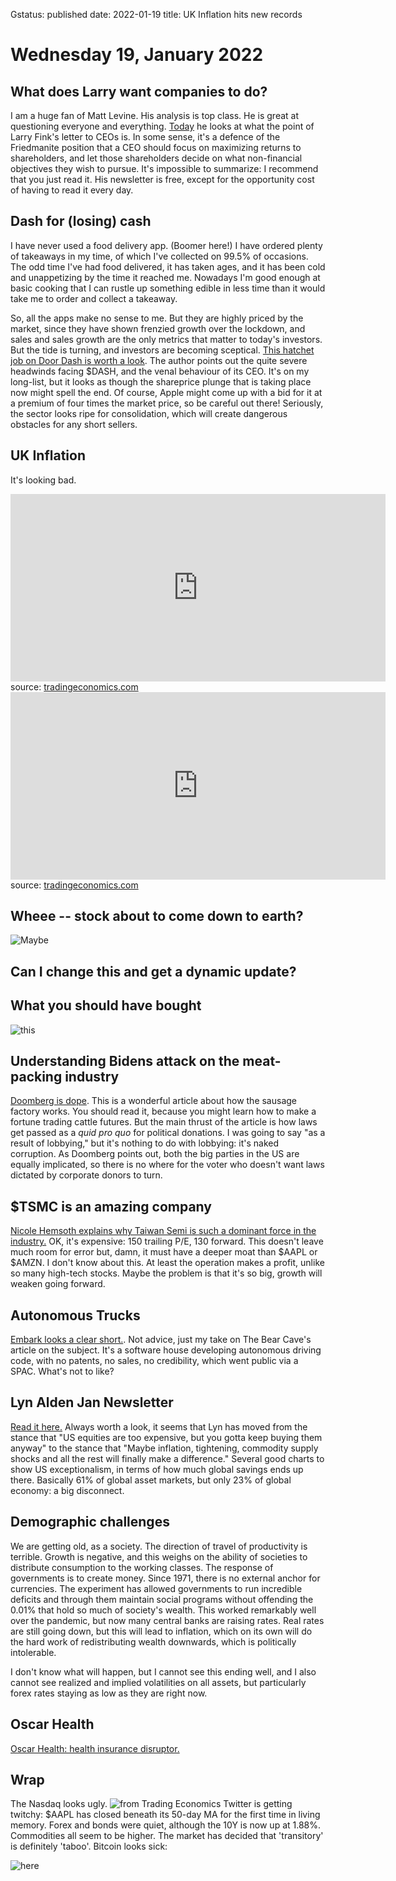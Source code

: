 Gstatus: published
date: 2022-01-19
title: UK Inflation hits new records

# Wednesday 19, January 2022

## What does Larry want companies to do?

I am a huge fan of Matt Levine.
His analysis is top class.
He is great at questioning everyone and everything.
[Today](https://www.bloomberg.com/opinion/articles/2022-01-18/blackrock-still-likes-capitalism) he looks
at what the point of Larry Fink's letter to CEOs is.
In some sense, it's a defence of the Friedmanite position that a CEO should focus on maximizing returns to shareholders, 
and let those shareholders decide on what non-financial objectives they wish to pursue.
It's impossible to summarize: I recommend that you just read it.
His newsletter is free, except for the opportunity cost of having to read it every day.

## Dash for (losing) cash

I have never used a food delivery app. (Boomer here!) 
I have ordered plenty of takeaways in my time, of which I've collected on 99.5% of occasions.
The odd time I've had food delivered, it has taken ages, and it has been cold and unappetizing by the time it reached me.
Nowadays I'm good enough at basic cooking that I can rustle up something edible in less time than it would take me to order and collect a takeaway.

So, all the apps make no sense to me. But they are highly priced by the market, since they have shown frenzied growth over the lockdown,
and sales and sales growth are the only metrics that matter to today's investors.
But the tide is turning, and investors are becoming sceptical.
[This hatchet job on Door Dash is worth a look](https://seekingalpha.com/article/4480216-doordash-pandemic-peak-will-come-down-to-earth).
The author points out the quite severe headwinds facing $DASH, and the venal behaviour of its CEO.
It's on my long-list, but it looks as though the shareprice plunge that is taking place now might spell the end.
Of course, Apple might come up with a bid for it at a premium of four times the market price, so be careful out there!
Seriously, the sector looks ripe for consolidation, which will create dangerous obstacles for any short sellers.


## UK Inflation 

It's looking bad.

<iframe src='https://tradingeconomics.com/embed/?s=ukrpcjyr&v=202201190724v20200908&h=300&w=600&ref=/united-kingdom/inflation-cpi' height='300' width='600'  frameborder='0' scrolling='no'></iframe><br />source: <a href='https://tradingeconomics.com/united-kingdom/inflation-cpi'>tradingeconomics.com</a>

<iframe src='https://tradingeconomics.com/embed/?s=gbrcppy&v=202201190723v20200908&h=300&w=600&ref=/united-kingdom/core-producer-prices-yoy' height='300' width='600'  frameborder='0' scrolling='no'></iframe><br />source: <a href='https://tradingeconomics.com/united-kingdom/core-producer-prices-yoy'>tradingeconomics.com</a>

## Wheee -- stock about to come down to earth?

![Maybe](https://pbs.twimg.com/media/FI_bHQqVcAsL0g0?format=png&name=medium)

## Can I change this and get a dynamic update?


## What you should have bought

![this]({attach}high-growth.png)

## Understanding Bidens attack on the meat-packing industry

[Doomberg is dope](https://doomberg.substack.com/p/political-hamburglars).
This is a wonderful article about how the sausage factory works. 
You should read it, because you might learn how to make a fortune trading cattle futures.
But the main thrust of the article is how laws get passed as a _quid pro quo_ for political donations.
I was going to say "as a result of lobbying," but it's nothing to do with lobbying: it's naked corruption.
As Doomberg points out, both the big parties in the US are equally implicated, so there is no where for the voter who 
doesn't want laws dictated by corporate donors to turn.

## $TSMC is an amazing company

[Nicole Hemsoth explains why Taiwan Semi is such a dominant force in the industry.](https://www.fabricatedknowledge.com/p/tsmc-earnings-the-handoff-from-mobile?r=nmbt&utm_campaign=post&utm_medium=email)
OK, it's expensive: 150 trailing P/E, 130 forward. This doesn't leave much room for error but, damn, it must have a deeper moat than $AAPL or $AMZN. 
I don't know about this. At least the operation makes a profit, unlike so many high-tech stocks.
Maybe the problem is that it's so big, growth will weaken going forward.

## Autonomous Trucks

[Embark looks a clear short.](https://thebearcave.substack.com/p/problems-at-embark-technology-embk?r=nmbt&utm_campaign=post&utm_medium=web). Not advice, just my take on The Bear Cave's article on the subject. 
It's a software house developing autonomous driving code, with no patents, no sales, no credibility, which went public via a SPAC.
What's not to like?

## Lyn Alden Jan Newsletter

[Read it here.](https://www.lynalden.com/january-2022-newsletter/)
Always worth a look, it seems that Lyn has moved from the stance that "US equities are too expensive, but you gotta keep buying them anyway" to the stance that "Maybe inflation, tightening, commodity supply shocks and all the rest will finally make a difference."
Several good charts to show US exceptionalism, in terms of how much global savings ends up there. Basically 61% of global asset markets, but only 23% of global economy: a big disconnect.

## Demographic challenges

We are getting old, as a society. The direction of travel of productivity is terrible. Growth is negative, and this weighs on the ability of societies to distribute consumption to the working classes.
The response of governments is to create money. Since 1971, there is no external anchor for currencies. 
The experiment has allowed governments to run incredible deficits and through them maintain social programs without 
offending the 0.01% that hold so much of society's wealth.
This worked remarkably well over the pandemic, but now many central banks are raising rates.
Real rates are still going down, but this will lead to inflation, which on its own will do the hard work of redistributing wealth downwards, which is politically intolerable.

I don't know what will happen, but I cannot see this ending well, and I also cannot see realized and implied volatilities on 
all assets, but particularly forex rates staying as low as they are right now.

## Oscar Health

[Oscar Health: health insurance disruptor.](https://www.notboring.co/p/the-oscar-puzzle?r=nmbt&utm_campaign=post&utm_medium=email)

## Wrap

The Nasdaq looks ugly. 
![from Trading Economics]({attach}ndx_ind.svg)
Twitter is getting twitchy: $AAPL has closed beneath its 50-day MA for the first time in living memory.
Forex and bonds were quiet, although the 10Y is now up at 1.88%.
Commodities all seem to be higher. 
The market has decided that 'transitory' is definitely 'taboo'.
Bitcoin looks sick:

![here](https://www.tradingview.com/x/STMSyGpV/)


